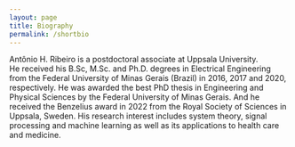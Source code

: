 ```yaml
---
layout: page
title: Biography
permalink: /shortbio
---
```



Antônio H. Ribeiro is a postdoctoral associate at Uppsala University.  
He received his B.Sc, M.Sc. and Ph.D. degrees in Electrical Engineering 
from the Federal University of Minas Gerais (Brazil) in 2016, 2017 and 2020, respectively.
He was awarded the best PhD thesis in Engineering and Physical Sciences by the  Federal University of Minas Gerais. 
And he received the Benzelius award in 2022 from the Royal Society of Sciences in Uppsala, Sweden. 
His research interest includes system theory, signal processing and machine learning as well as its applications to health care and medicine.